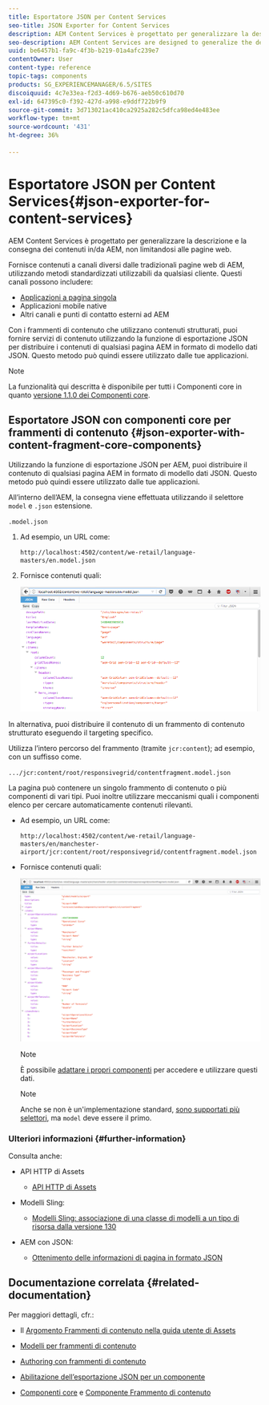```yaml
---
title: Esportatore JSON per Content Services
seo-title: JSON Exporter for Content Services
description: AEM Content Services è progettato per generalizzare la descrizione e la consegna dei contenuti in/da AEM, non limitandosi alle pagine web. Fornisce contenuti a canali diversi dalle tradizionali pagine web di AEM, utilizzando metodi standardizzati utilizzabili da qualsiasi cliente.
seo-description: AEM Content Services are designed to generalize the description and delivery of content in/from AEM beyond a focus on web pages. They provide the delivery of content to channels that are not traditional AEM web pages, using standardized methods that can be consumed by any client.
uuid: be6457b1-fa9c-4f3b-b219-01a4afc239e7
contentOwner: User
content-type: reference
topic-tags: components
products: SG_EXPERIENCEMANAGER/6.5/SITES
discoiquuid: 4c7e33ea-f2d3-4d69-b676-aeb50c610d70
exl-id: 647395c0-f392-427d-a998-e9ddf722b9f9
source-git-commit: 3d713021ac410ca2925a282c5dfca98ed4e483ee
workflow-type: tm+mt
source-wordcount: '431'
ht-degree: 36%

---
```


# Esportatore JSON per Content Services{#json-exporter-for-content-services}

AEM Content Services è progettato per generalizzare la descrizione e la consegna dei contenuti in/da AEM, non limitandosi alle pagine web.

Fornisce contenuti a canali diversi dalle tradizionali pagine web di AEM, utilizzando metodi standardizzati utilizzabili da qualsiasi cliente. Questi canali possono includere:

* [Applicazioni a pagina singola](spa-walkthrough.md)
* Applicazioni mobile native
* Altri canali e punti di contatto esterni ad AEM

Con i frammenti di contenuto che utilizzano contenuti strutturati, puoi fornire servizi di contenuto utilizzando la funzione di esportazione JSON per distribuire i contenuti di qualsiasi pagina AEM in formato di modello dati JSON. Questo metodo può quindi essere utilizzato dalle tue applicazioni.

>[!NOTE]
>
>La funzionalità qui descritta è disponibile per tutti i Componenti core in quanto [versione 1.1.0 dei Componenti core](https://experienceleague.adobe.com/docs/experience-manager-core-components/using/introduction.html?lang=it).

## Esportatore JSON con componenti core per frammenti di contenuto {#json-exporter-with-content-fragment-core-components}

Utilizzando la funzione di esportazione JSON per AEM, puoi distribuire il contenuto di qualsiasi pagina AEM in formato di modello dati JSON. Questo metodo può quindi essere utilizzato dalle tue applicazioni.

All’interno dell’AEM, la consegna viene effettuata utilizzando il selettore `model` e `.json` estensione.

`.model.json`

1. Ad esempio, un URL come:

   ```shell
   http://localhost:4502/content/we-retail/language-masters/en.model.json
   ```

1. Fornisce contenuti quali:

   ![chlimage_1-192](assets/chlimage_1-192.png)

In alternativa, puoi distribuire il contenuto di un frammento di contenuto strutturato eseguendo il targeting specifico.

Utilizza l’intero percorso del frammento (tramite `jcr:content`); ad esempio, con un suffisso come.

`.../jcr:content/root/responsivegrid/contentfragment.model.json`

La pagina può contenere un singolo frammento di contenuto o più componenti di vari tipi. Puoi inoltre utilizzare meccanismi quali i componenti elenco per cercare automaticamente contenuti rilevanti.

* Ad esempio, un URL come:

   ```shell
   http://localhost:4502/content/we-retail/language-masters/en/manchester-airport/jcr:content/root/responsivegrid/contentfragment.model.json
   ```

* Fornisce contenuti quali:

   ![chlimage_1-193](assets/chlimage_1-193.png)

   >[!NOTE]
   >
   >È possibile [adattare i propri componenti](/help/sites-developing/json-exporter-components.md) per accedere e utilizzare questi dati.

   >[!NOTE]
   >
   >Anche se non è un&#39;implementazione standard, [sono supportati più selettori,](json-exporter-components.md#multiple-selectors) ma `model` deve essere il primo.

### Ulteriori informazioni {#further-information}

Consulta anche:

* API HTTP di Assets

   * [API HTTP di Assets](/help/assets/mac-api-assets.md)

* Modelli Sling:

   * [Modelli Sling: associazione di una classe di modelli a un tipo di risorsa dalla versione 130](https://sling.apache.org/documentation/bundles/models.html#associating-a-model-class-with-a-resource-type-since-130)

* AEM con JSON:

   * [Ottenimento delle informazioni di pagina in formato JSON](/help/sites-developing/pageinfo.md)

## Documentazione correlata {#related-documentation}

Per maggiori dettagli, cfr.:

* Il [Argomento Frammenti di contenuto nella guida utente di Assets](/help/assets/content-fragments/content-fragments.md)

* [Modelli per frammenti di contenuto](/help/assets/content-fragments/content-fragments-models.md)
* [Authoring con frammenti di contenuto](/help/sites-authoring/content-fragments.md)
* [Abilitazione dell’esportazione JSON per un componente](/help/sites-developing/json-exporter-components.md)

* [Componenti core](https://experienceleague.adobe.com/docs/experience-manager-core-components/using/introduction.html?lang=it) e [Componente Frammento di contenuto](https://experienceleague.adobe.com/docs/experience-manager-core-components/using/wcm-components/content-fragment-component.html?lang=en)
